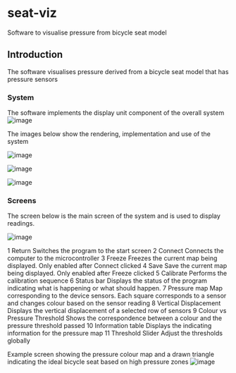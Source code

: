 # seat-viz
Software to visualise pressure from bicycle seat model

## Introduction

The software visualises pressure derived from a bicycle seat model that has pressure sensors

### System 

The software implements the display unit component of the overall system
![image](https://user-images.githubusercontent.com/23017771/134786162-1b123157-407c-4b7f-b23e-290eb1d75cb7.png)

The images below show the rendering, implementation and use of the system

![image](https://user-images.githubusercontent.com/23017771/134786138-c5e386ad-446d-41f6-9e76-6f35ffd0080b.png)

![image](https://user-images.githubusercontent.com/23017771/134786147-f2919b4e-f0ae-467a-9c50-8b3ea1c48dca.png)

![image](https://user-images.githubusercontent.com/23017771/134786154-66aa9e14-b403-428c-bede-58e66c61b889.png)

### Screens

The screen below is the main screen of the system and is used to display readings.

![image](https://user-images.githubusercontent.com/23017771/134786189-beb84767-53c9-415e-bbb9-2609fece1eec.png)

1	Return	Switches the program to the start screen
2	Connect	Connects the computer to the microcontroller
3	Freeze	Freezes the current map being displayed. Only enabled after Connect clicked
4	Save	Save the current map being displayed. Only enabled after Freeze clicked
5	Calibrate	Performs the calibration sequence
6	Status bar	Displays the status of the program indicating what is happening or what should happen.
7	Pressure map	Map corresponding to the device sensors. Each square corresponds to a sensor and changes colour based on the sensor reading
8	Vertical Displacement	Displays the vertical displacement of a selected row of sensors
9	Colour vs Pressure Threshold	Shows the correspondence between a colour and the pressure threshold passed
10	Information table	Displays the indicating information for the pressure map
11	Threshold Slider	Adjust the thresholds globally

Example screen showing the pressure colour map and a drawn triangle indicating the ideal bicycle seat based on high pressure zones
![image](https://user-images.githubusercontent.com/23017771/134786216-56c6a781-aaaf-4e2e-9576-dd72cafbee9e.png)


